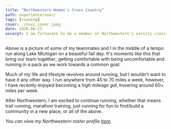 ```yaml
---
title: "Northwestern Women's Cross Country"
path: experience/nuxc/
tags: [running]
cover: ./nuxc_cover.jpeg
date: 2020-06-21
excerpt: I am fortunate to be a member of Northwestern's varsity cross country team. I love my team with all my heart. Here's an overview of what it's like to be part of NUXC 💜
---
```


Above is a picture of some of my teammates and I in the middle of a tempo run along Lake Michigan on a beautiful fall day. It's moments like this that bring our team together; getting comfortable with being uncomfortable and running in a pack as we work towards a common goal.

Much of my life and lifestyle revolves around running, but I wouldn't want to have it any other way. I run anywhere from 45 to 70 miles a week, however, I have recently enjoyed becoming a *high mileage gal*, hovering around 60+ miles per week.

After Northwestern, I am excited to continue running, whether that means trail running, marathon training, just running for fun to find/build a community in a new place, or all of the above.

*You can view my Northwestern roster profile [here](https://nusports.com/sports/womens-cross-country/roster/amanda-davis/8556).*


